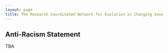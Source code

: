 ```yaml
---
layout: page
title: The Research Coordinated Network for Evolution in Changing Seas: Anti-Racism Statement
---
```

## Anti-Racism Statement
TBA
